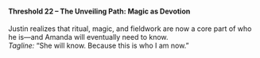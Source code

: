 #### **Threshold 22 – The Unveiling Path: Magic as Devotion**

Justin realizes that ritual, magic, and fieldwork are now a core part of who he is—and Amanda will eventually need to know.\
*Tagline:* “She will know. Because this is who I am now.”